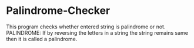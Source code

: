 # Palindrome-Checker
This program checks whether entered string is palindrome or not.
PALINDROME: If by reversing the letters in a string the string remains same then it is called a palindrome.
